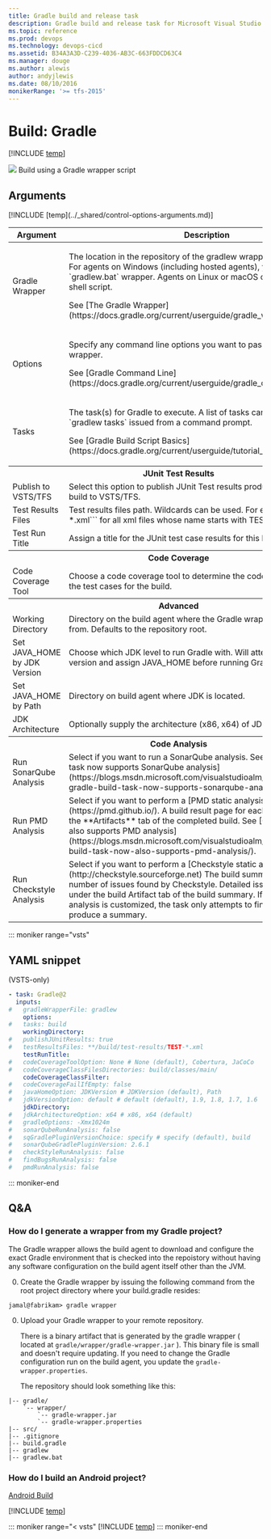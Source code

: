 ```yaml
---
title: Gradle build and release task
description: Gradle build and release task for Microsoft Visual Studio Team Services (VSTS) and Microsoft Team Foundation Server (TFS)
ms.topic: reference
ms.prod: devops
ms.technology: devops-cicd
ms.assetid: B34A3A3D-C239-4036-AB3C-663FDDCD63C4
ms.manager: douge
ms.author: alewis
author: andyjlewis
ms.date: 08/10/2016
monikerRange: '>= tfs-2015'
---
```



# Build: Gradle 
 
[!INCLUDE [temp](../../_shared/version-tfs-2015-rtm.md)]

![](_img/gradle.png) Build using a Gradle wrapper script


## Arguments

<table>
<thead>
<tr>
<th>Argument</th>
<th>Description</th>
</tr>
</thead>
<tr>
<td>Gradle Wrapper</td>
<td><p>The location in the repository of the gradlew wrapper used for the build. For agents on Windows (including hosted agents), you must use the `gradlew.bat` wrapper. Agents on Linux or macOS can use the `gradlew` shell script.</p>
<p>See [The Gradle Wrapper](https://docs.gradle.org/current/userguide/gradle_wrapper.html).</p></td>
</tr>
<tr>
<td>Options</td>
<td><p>Specify any command line options you want to pass to the Gradle wrapper.</p>
<p>See [Gradle Command Line](https://docs.gradle.org/current/userguide/gradle_command_line.html).</p></td>
</tr>
<tr>
<td>Tasks</td>
<td><p>The task(s) for Gradle to execute. A list of tasks can be taken from `gradlew tasks` issued from a command prompt. </p>
<p>See [Gradle Build Script Basics](https://docs.gradle.org/current/userguide/tutorial_using_tasks.html).</p></td>
</tr>
<tr>
<th style="text-align: center" colspan="2">JUnit Test Results</th>
</tr>
<tr>
<td>Publish to VSTS/TFS </td>
<td>Select this option to publish JUnit Test results produced by the Gradle build to VSTS/TFS.</td>
</tr>
<tr>
<td>Test Results Files</td>
<td>Test results files path.  Wildcards can be used.  For example, ```**/TEST-*.xml``` for all xml files whose name starts with TEST-."</td>
</tr>
<tr>
<td>Test Run Title</td>
<td>Assign a title for the JUnit test case results for this build.</td>
</tr>
<tr>
<th style="text-align: center" colspan="2">Code Coverage</th>
</tr>
<tr>
<td>Code Coverage Tool</td>
<td>Choose a code coverage tool to determine the code that is covered by the test cases for the build.</td>
</tr>
<tr>
<th style="text-align: center" colspan="2">Advanced</th>
</tr>
<tr>
<td>Working Directory</td>
<td>Directory on the build agent where the Gradle wrapper will be invoked from. Defaults to the repository root.</td>
</tr>
<tr>
<td>Set JAVA_HOME by JDK Version</td>
<td>Choose which JDK level to run Gradle with. Will attempt to find JDK version and assign JAVA_HOME before running Gradle.</td>
</tr>
<tr>
<td>Set JAVA_HOME by Path</td>
<td>Directory on build agent where JDK is located.</td>
</tr>
<tr>
<td>JDK Architecture</td>
<td>Optionally supply the architecture (x86, x64) of JDK.</td>
</tr>
<th style="text-align: center" colspan="2">Code Analysis</th>
</tr>
<tr>
<td>Run SonarQube Analysis</td>
<td>Select if you want to run a SonarQube analysis.
See [The Gradle build task now supports SonarQube analysis](https://blogs.msdn.microsoft.com/visualstudioalm/2016/06/15/the-gradle-build-task-now-supports-sonarqube-analysis/).
</td>
</tr>
<tr>
<td>Run PMD Analysis</td>
<td>Select if you want to perform a [PMD static analysis](https://pmd.github.io/).
A build result page for each project is shown on the **Artifacts** tab of the completed build.
See [Gradle build task now also supports PMD analysis](https://blogs.msdn.microsoft.com/visualstudioalm/2016/07/29/gradle-build-task-now-also-supports-pmd-analysis/).
</td>
</tr>
<tr>
<td>Run Checkstyle Analysis</td>
<td>Select if you want to perform a [Checkstyle static analysis](http://checkstyle.sourceforge.net)
The build summary reports the number of issues found by Checkstyle. Detailed issue logs are available under the build Artifact tab of the build summary.
If the Checkstyle analysis is customized, the task only attempts to find the reports and produce a summary.
</td>
</tr>
[!INCLUDE [temp](../_shared/control-options-arguments.md)]
</table>

::: moniker range="vsts"

## YAML snippet

(VSTS-only)

```YAML
- task: Gradle@2
  inputs:
#   gradleWrapperFile: gradlew
    options:
#   tasks: build
    workingDirectory:
#   publishJUnitResults: true
#   testResultsFiles: **/build/test-results/TEST-*.xml
    testRunTitle:
#   codeCoverageToolOption: None # None (default), Cobertura, JaCoCo
#   codeCoverageClassFilesDirectories: build/classes/main/
    codeCoverageClassFilter:
#   codeCoverageFailIfEmpty: false
#   javaHomeOption: JDKVersion # JDKVersion (default), Path
#   jdkVersionOption: default # default (default), 1.9, 1.8, 1.7, 1.6
    jdkDirectory:
#   jdkArchitectureOption: x64 # x86, x64 (default)
#   gradleOptions: -Xmx1024m
#   sonarQubeRunAnalysis: false
#   sqGradlePluginVersionChoice: specify # specify (default), build
#   sonarQubeGradlePluginVersion: 2.6.1
#   checkStyleRunAnalysis: false
#   findBugsRunAnalysis: false
#   pmdRunAnalysis: false
```

::: moniker-end

## Q&A
<!-- BEGINSECTION class="md-qanda" -->

### How do I generate a wrapper from my Gradle project?

The Gradle wrapper allows the build agent to download and configure the exact Gradle environment that is 
   checked into the repoistory without having any software configuration on the build agent itself other than the 
   JVM.

0. Create the Gradle wrapper by issuing the following command from the root project directory where your 
build.gradle resides:

  `jamal@fabrikam> gradle wrapper`

0. Upload your Gradle wrapper to your remote repository.
   
   There is a binary artifact that is generated by the gradle wrapper ( located at `gradle/wrapper/gradle-wrapper.jar` ).
   This binary file is small and doesn't require updating. If you need to change the Gradle 
   configuration run on the build agent, you update the `gradle-wrapper.properties`. 
   
   The repository should look something like this:
   
```
|-- gradle/
    `-- wrapper/
        `-- gradle-wrapper.jar
        `-- gradle-wrapper.properties
|-- src/
|-- .gitignore
|-- build.gradle
|-- gradlew
|-- gradlew.bat
```
### How do I build an Android project?

[Android Build](android-build.md)

[!INCLUDE [temp](../../_shared/qa-agents.md)]

::: moniker range="< vsts"
[!INCLUDE [temp](../../_shared/qa-versions.md)]
::: moniker-end

<!-- ENDSECTION -->
